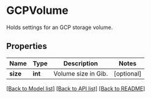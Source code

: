 # GCPVolume

Holds settings for an GCP storage volume.
## Properties
Name | Type | Description | Notes
------------ | ------------- | ------------- | -------------
**size** | **int** | Volume size in Gib. | [optional] 

[[Back to Model list]](../README.md#documentation-for-models) [[Back to API list]](../README.md#documentation-for-api-endpoints) [[Back to README]](../README.md)



